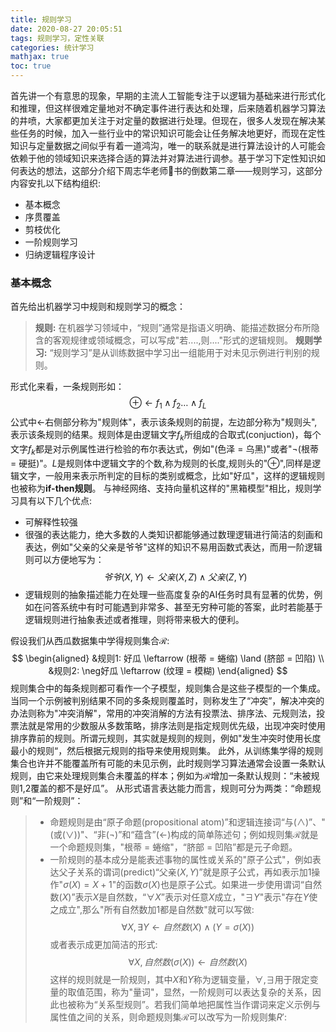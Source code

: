 ```yaml
---
title: 规则学习
date: 2020-08-27 20:05:51
tags: 规则学习，定性关联
categories: 统计学习
mathjax: true
toc: true 
---
```

首先讲一个有意思的现象，早期的主流人工智能专注于以逻辑为基础来进行形式化和推理，但这样很难定量地对不确定事件进行表达和处理，后来随着机器学习算法的井喷，大家都更加关注于对定量的数据进行处理。但现在，很多人发现在解决某些任务的时候，加入一些行业中的常识知识可能会让任务解决地更好，而现在定性知识与定量数据之间似乎有着一道鸿沟，唯一的联系就是进行算法设计的人可能会依赖于他的领域知识来选择合适的算法并对算法进行调参。基于学习下定性知识如何表达的想法，这部分介绍下周志华老师🍉书的倒数第二章——规则学习，这部分内容安扎以下结构组织:
- 基本概念 
- 序贯覆盖
- 剪枝优化
- 一阶规则学习
- 归纳逻辑程序设计 

<!--more-->

### 基本概念
首先给出机器学习中规则和规则学习的概念：
> **规则:** 在机器学习领域中，“规则”通常是指语义明确、能描述数据分布所隐含的客观规律或领域概念，可以写成"若....,则...."形式的逻辑规则。
> **规则学习:** “规则学习”是从训练数据中学习出一组能用于对未见示例进行判别的规则。

形式化来看，一条规则形如：
$$
    \oplus \leftarrow f_1 \land f_2 \dots \land f_L
$$
公式中$\leftarrow$右侧部分称为"规则体"，表示该条规则的前提，左边部分称为"规则头",表示该条规则的结果。规则体是由逻辑文字$f_k$所组成的合取式(conjuction)，每个文字$f_k$都是对示例属性进行检验的布尔表达式，例如"(色泽 = 乌黑)"或者"$\neg$(根蒂 = 硬挺)"。$L$是规则体中逻辑文字的个数,称为规则的长度,规则头的"$\oplus$",同样是逻辑文字，一般用来表示所判定的目标的类别或概念，比如"好瓜"，这样的逻辑规则也被称为**if-then规则**。
与神经网络、支持向量机这样的"黑箱模型"相比，规则学习具有以下几个优点:
- 可解释性较强
- 很强的表达能力，绝大多数的人类知识都能够通过数理逻辑进行简洁的刻画和表达，例如"父亲的父亲是爷爷"这样的知识不易用函数式表达，而用一阶逻辑则可以方便地写为：
$$
    爷爷(X,Y) \leftarrow 父亲(X,Z) \land 父亲(Z,Y)
$$
- 逻辑规则的抽象描述能力在处理一些高度复杂的AI任务时具有显著的优势，例如在问答系统中有时可能遇到非常多、甚至无穷种可能的答案，此时若能基于逻辑规则进行抽象表述或者推理，则将带来极大的便利。

假设我们从西瓜数据集中学得规则集合$\mathcal{R}$:
$$
    \begin{aligned}
        &规则1: 好瓜 \leftarrow (根蒂 = 蜷缩) \land (脐部 = 凹陷) \\
        &规则2: \neg好瓜 \leftarrow (纹理 = 模糊)
    \end{aligned}
$$
规则集合中的每条规则都可看作一个子模型，规则集合是这些子模型的一个集成。当同一个示例被判别结果不同的多条规则覆盖时，则称发生了“冲突”，解决冲突的办法则称为"冲突消解"，常用的冲突消解的方法有投票法、排序法、元规则法，投票法就是常用的少数服从多数策略，排序法则是指定规则优先级，出现冲突时使用排序靠前的规则。所谓元规则，其实就是规则的规则，例如"发生冲突时使用长度最小的规则“，然后根据元规则的指导来使用规则集。
此外，从训练集学得的规则集合也许并不能覆盖所有可能的未见示例，此时规则学习算法通常会设置一条默认规则，由它来处理规则集合未覆盖的样本；例如为$\mathcal{R}$增加一条默认规则：“未被规则1,2覆盖的都不是好瓜”。
从形式语言表达能力而言，规则可分为两类：“命题规则”和“一阶规则”：
> - 命题规则是由“原子命题(propositional atom)”和逻辑连接词“与($\land$)”、"(或($\lor$))"、“非($\neg$)”和“蕴含”($\leftarrow$)构成的简单陈述句；例如规则集$\mathcal{R}$就是一个命题规则集，"根蒂 = 蜷缩"，“脐部 = 凹陷”都是元子命题。
> - 一阶规则的基本成分是能表述事物的属性或关系的"原子公式"，例如表达父子关系的谓词(predict)“父亲$(X,Y)$”就是原子公式，再如表示加1操作"$\sigma(X) = X+1$"的函数$\sigma(X)$也是原子公式。如果进一步使用谓词“自然数$(X)$”表示$X$是自然数，“$\forall X$”表示对任意$X$成立，"$\exists Y$"表示"存在$Y$使之成立",那么"所有自然数加1都是自然数"就可以写做:
> $$
    \forall X, \exists Y  \leftarrow 自然数(X) \land (Y = \sigma(X))
> $$
> 或者表示成更加简洁的形式:
> $$
    \forall X, 自然数(\sigma(X)) \leftarrow 自然数(X)
> $$
> 这样的规则就是一阶规则，其中$X$和$Y$称为逻辑变量，$\forall,\exists$用于限定变量的取值范围，称为"量词"，显然，一阶规则可以表达复杂的关系，因此也被称为“关系型规则”。若我们简单地把属性当作谓词来定义示例与属性值之间的关系，则命题规则集$\mathcal{R}$可以改写为一阶规则集$R'$:
> 
